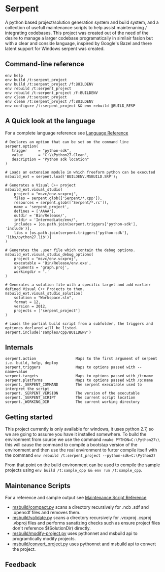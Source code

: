 # Serpent

A python based project/solution generation system and build system, and a collection of usefull maintenance scripts to help assist maintenaning / integrating codebases. This project was created out of the need of the desire to manage a larger codebase programatically in similair fasion but with a clear and conside language, inspired by Google's Bazel and there latent support for Windows serpent was created.

## Command-line reference

```
env help
env build /t:serpent_project
env build /t:serpent_project /f:BUILDENV
env rebuild /t:serpent_project
env rebuild /t:serpent_project /f:BUILDENV
env clean /t:serpent_project
env clean /t:serpent_project /f:BUILDENV
env configure /t:serpent_project && env rebuild @BUILD_RESP
```

## A Quick look at the language 

For a complete language reference see [Language Reference](LANGUAGE.md)

```
# Declares an option that can be set on the command line
serpent.option(
   trigger     = "python-sdk",
   value       = "C:\\Python27-Clean",
   description = "Python sdk location"
)

# Loads an extension module in which freeform python can be executed 
msbuild_ext = serpent.load('BUILDENV.MSBUILD.SRP');

# Generates a Visual C++ project
msbuild_ext.visual_studio(
	project = "msvc/env.vcxproj",
	files = serpent.glob(['Serpent/*.cpp']),
	resources = serpent.glob(['Serpent/*.rc']),
	name = 'serpent_project',
	defines = ['AAAA'],
	outdir = 'Bin/Release/',
	intdir = 'Intermediate/env/',
	includes = [os.path.join(serpent.triggers['python-sdk'], 'include')],
	libs = [os.path.join(serpent.triggers['python-sdk'], 'libs/python27.lib')]
)

# Generates the .user file which contain the debug options.
msbuild_ext.visual_studio_debug_options(
	project = "msvc/env.vcxproj",
	executable = 'Bin/Release/env.exe', 
	arguments = 'graph.proj', 
	workingdir = '.'
)

# Generates a solution file with a specific target and add earlier defined Visual C++ Projects to them.
msbuild_ext.visual_studio_solution(
	solution = "Workspace.sln",
	format = 12,
	version = 2012,
	projects = ['serpent_project']
)

# Loads the partial build script from a subfolder, the triggers and optiones declared will be listed.
serpent.include('samples/cpp/BUILDENV')
```

## Internals

```
serpent.action					Maps to the first argument of serpent i.e. build, help, deploy
serpent.triggers				Maps to options passed with --name=value
serpent.targets					Maps to options passed with /t:name
serpent.platforms				Maps to options passed with /p:name
serpent._SERPENT_COMMAND		The serpent executable used to interpret the script
serpent._SERPENT_VERSION		The version of the executable
serpent._SERPENT_SCRIPT			The current script location
serpent._WORKING_DIR			The current working directory
```

## Getting started

This project currently is only available for windows, it uses python 2.7, so we are going to assume you have it installed somewhere. To build the environment from source we use the command `nmake PYTHON=C:\Python27\\` this will cause the command to compile a bootstap version of the environment and then use the real environment to furter compile itself with the command `env rebuild /t:serpent_project --python-sdk=C:\Python27`

From that point on the build environment can be used to compile the sample projects using `env build /t:sample_cpp && env run /t:sample_cpp`.

## Maintenance Scripts

For a reference and sample output see [Maintenance Script Reference](MAINTENANCE.md)

- [msbuild/compact.py](msbuild/compact.py) scans a directory recursively for .ncb .sdf and .opensdf files and removes them.
- [msbuild/validate.py](msbuild/validate.py) scans a directory recursively for .vcxproj .csproj .vbproj files and performs sanatizing checks such as ensure project files don't reference $(SolutionDir) directly.
- [msbuild/modify-project.py](msbuild/modify-project.py) uses pythonnet and msbuild api to programtically modify projects.
- [msbuild/convert_project.py](msbuild/convert_project.py) uses pythonnet and msbuild api to convert the project.

## Feedback

